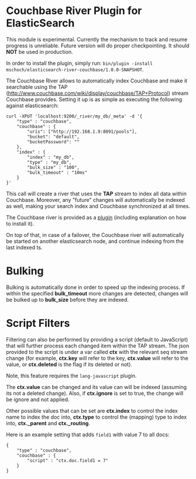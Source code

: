 Couchbase River Plugin for ElasticSearch
==================================

This module is experimental.  Currently the mechanism to track and resume progress is unreliable.  Future version will do proper checkpointing.  It should **NOT** be used in production.

In order to install the plugin, simply run: `bin/plugin -install mschoch/elasticsearch-river-couchbase/1.0.0-SNAPSHOT`.

The Couchbase River allows to automatically index Couchbase and make it searchable using the TAP (http://www.couchbase.com/wiki/display/couchbase/TAP+Protocol) stream Couchbase provides. Setting it up is as simple as executing the following against elasticsearch:

    curl -XPUT 'localhost:9200/_river/my_db/_meta' -d '{
        "type" : "couchbase",
        "couchbase" : {
            "uris": ["http://192.168.1.9:8091/pools"],
            "bucket": "default",
            "bucketPassword": ""
        },
        "index" : {
            "index" : "my_db",
            "type" : "my_db",
            "bulk_size" : "100",
            "bulk_timeout" : "10ms"
        }
    }'

This call will create a river that uses the **TAP** stream to index all data within Couchbase. Moreover, any "future" changes will automatically be indexed as well, making your search index and Couchbase synchronized at all times.

The Couchbase river is provided as a [plugin](https://github.com/mschoch/elasticsearch-river-couchbase) (including explanation on how to install it).

On top of that, in case of a failover, the Couchbase river will automatically be started on another elasticsearch node, and continue indexing from the last indexed ts.

Bulking
======

Bulking is automatically done in order to speed up the indexing process. If within the specified **bulk_timeout** more changes are detected, changes will be bulked up to **bulk_size** before they are indexed.

Script Filters
=========

Filtering can also be performed by providing a script (default to JavaScript) that will further process each changed item within the TAP stream. The json provided to the script is under a var called **ctx** with the relevant seq stream change (for example, **ctx.key** will refer to the key, **ctx.value** will refer to the value, or **ctx.deleted** is the flag if its deleted or not).

Note, this feature requires the `lang-javascript` plugin.

The **ctx.value** can be changed and its value can will be indexed (assuming its not a deleted change). Also, if **ctx.ignore** is set to true, the change will be ignore and not applied.

Other possible values that can be set are **ctx.index** to control the index name to index the doc into, **ctx.type** to control the (mapping) type to index into, **ctx._parent** and **ctx._routing**.

Here is an example setting that adds `field1` with value 7 to all docs:

    {
        "type" : "couchbase",
        "couchbase" : {
            "script" : "ctx.doc.field1 = 7"
        }
    }